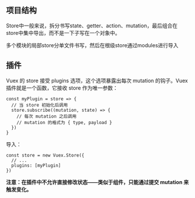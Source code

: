 ## 项目结构

Store中一般来说，拆分书写state、getter、action、mutation，最后组合在store中集中导出，而不是一下子写在一个对象中。

多个模块的局部store分单文件书写，然后在根级store通过modules进行导入


## 插件

Vuex 的 store 接受 plugins 选项，这个选项暴露出每次 mutation 的钩子。Vuex 插件就是一个函数，它接收 store 作为唯一参数：

	const myPlugin = store => {
	  // 当 store 初始化后调用
	  store.subscribe((mutation, state) => {
	    // 每次 mutation 之后调用
	    // mutation 的格式为 { type, payload }
	  })
	}

导入：

	const store = new Vuex.Store({
	  // ...
	  plugins: [myPlugin]
	})

**注意：在插件中不允许直接修改状态——类似于组件，只能通过提交 mutation 来触发变化。**